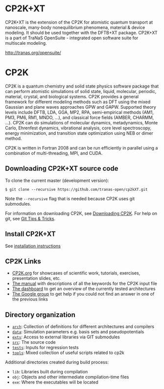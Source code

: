 # CP2K+XT 

CP2K+XT is the extension of the CP2K for atomistic quantum transport at nanoscale, many-body nonequilibrium phenomena, material & device modeling. It should be used together with the DFTB+XT package.
CP2K+XT is a part of TraNaS OpenSuite - integrated open software suite for multiscale modeling.

http://tranas.org/opensuite/

# CP2K

CP2K is a quantum chemistry and solid state physics software package that can perform atomistic simulations of solid state, liquid, molecular, periodic, material, crystal, and biological systems. CP2K provides a general framework for different modeling methods such as DFT using the mixed Gaussian and plane waves approaches GPW and GAPW. Supported theory levels include DFTB, LDA, GGA, MP2, RPA, semi-empirical methods (AM1, PM3, PM6, RM1, MNDO, ...), and classical force fields (AMBER, CHARMM, ...). CP2K can do simulations of molecular dynamics, metadynamics, Monte Carlo, Ehrenfest dynamics, vibrational analysis, core level spectroscopy, energy minimization, and transition state optimization using NEB or dimer method.

CP2K is written in Fortran 2008 and can be run efficiently in parallel using a combination of multi-threading, MPI, and CUDA.

## Downloading CP2K+XT source code

To clone the current master (development version):
```console
$ git clone --recursive https://github.com/tranas-open/cp2kXT.git
```
Note the ``--recursive`` flag that is needed because CP2K uses git submodules.

For information on downloading CP2K, see [Downloading CP2K](https://www.cp2k.org/download).
For help on git, see [Git Tips & Tricks](https://github.com/cp2k/cp2k/wiki/Git-Tips-&-Tricks).

## Install CP2K+XT

See [installation instructions](./INSTALL.md)

## CP2K Links

* [CP2K.org](https://www.cp2k.org) for showcases of scientific work, tutorials, exercises, presentation slides, etc.
* [The manual](https://manual.cp2k.org/) with descriptions of all the keywords for the CP2K input file
* [The dashboard](https://dashboard.cp2k.org) to get an overview of the currently tested architectures
* [The Google group](https://groups.google.com/group/cp2k) to get help if you could not find an answer in one of the previous links

## Directory organization

* [`arch`](./arch): Collection of definitions for different architectures and compilers
* [`data`](./data): Simulation parameters e.g. basis sets and pseudopotentials
* [`exts`](./exts): Access to external libraries via GIT submodules
* [`src`](./src): The source code
* [`tests`](./tests): Inputs for regression tests
* [`tools`](./tools): Mixed collection of useful scripts related to cp2k

Additional directories created during build process:

* `lib`: Libraries built during compilation
* `obj`: Objects and other intermediate compilation-time files
* `exe`: Where the executables will be located
